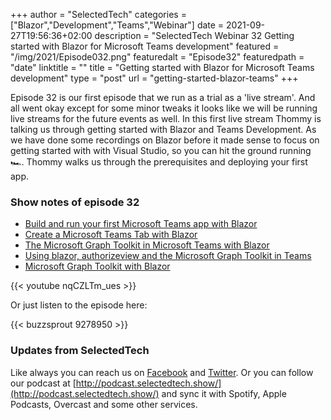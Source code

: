 +++
author = "SelectedTech"
categories = ["Blazor","Development","Teams","Webinar"]
date = 2021-09-27T19:56:36+02:00
description = "SelectedTech Webinar 32 Getting started with Blazor for Microsoft Teams development"
featured = "/img/2021/Episode032.png"
featuredalt = "Episode32"
featuredpath = "date"
linktitle = ""
title = "Getting started with Blazor for Microsoft Teams development"
type = "post"
url = "getting-started-blazor-teams"
+++

Episode 32 is our first episode that we run as a trial as a 'live stream'. And all went okay except for some minor tweaks it looks like we will be running live streams for the future events as well. In this first live stream Thommy is talking us through getting started with Blazor and Teams Development. As we have done some recordings on Blazor before it made sense to focus on getting started with with Visual Studio, so you can hit the ground running 🏎. Thommy walks us through the prerequisites and deploying your first app.

### Show notes of episode 32

- [Build and run your first Microsoft Teams app with Blazor](https://docs.microsoft.com/microsoftteams/platform/get-started/first-app-blazor)
- [Create a Microsoft Teams Tab with Blazor](https://thomy.tech/microsoft-teams-tab-with-blazor/)
- [The Microsoft Graph Toolkit in Microsoft Teams with Blazor](https://www.youtube.com/watch?v=U9SQcxKpq1g)
- [Using blazor, authorizeview and the Microsoft Graph Toolkit in Teams](https://www.selectedtech.show/blazor-authorizeview-graph-toolkit-teams/)
- [Microsoft Graph Toolkit with Blazor](https://www.selectedtech.show/24microsoft-graph-toolkit-blazor)

{{< youtube nqCZLTm_ues >}}

Or just listen to the episode here:

{{< buzzsprout 9278950 >}}

### Updates from SelectedTech

Like always you can reach us on [Facebook](https://www.facebook.com/SelectedTechPage/) and [Twitter](https://twitter.com/selectedtech). Or you can follow our podcast at [http://podcast.selectedtech.show/](http://podcast.selectedtech.show/) and sync it with Spotify, Apple Podcasts, Overcast and some other services.
